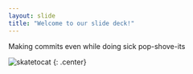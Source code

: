```yaml
---
layout: slide
title: "Welcome to our slide deck!"
---
```


Making commits even while doing sick pop-shove-its

![skatetocat](https://octodex.github.com/images/skatetocat.png)
{: .center}
